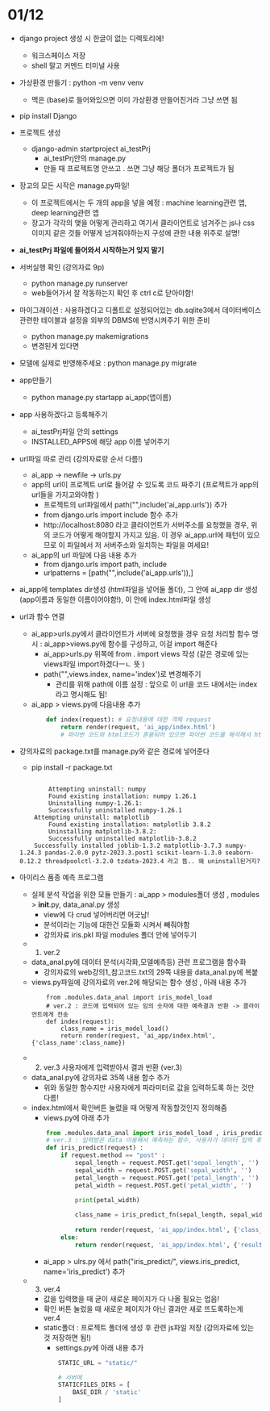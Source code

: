 # 01/12
- django project 생성 시 한글이 없는 디렉토리에!
   - 워크스페이스 저장
   - shell 말고 커멘드 터미널 사용 
 - 가상환경 만들기 : python -m venv venv
   -   맥은 (base)로 들어와있으면 이미 가상환경 만들어진거라 그냥 쓰면 됨
-   pip install Django
-   프로젝트 생성
    -   django-admin startproject ai_testPrj
        -   ai_testPrj안의 manage.py
        -   만들 때 프로젝트명 안쓰고 . 쓰면 그냥 해당 폴더가 프로젝트가 됨 
-   장고의 모든 시작은 manage.py파일! 
    -   이 프로젝트에서는 두 개의 app을 넣을 예정 : machine learning관련 앱, deep learning관련 앱 
    -   장고가 각각의 앶을 어떻게 관리하고 여기서 클라이언트로 넘겨주는 js나 css 이미지 같은 것들 어떻게 넘겨줘야하는지 구성에 관한 내용 위주로 설명! 
-   **ai_testPrj 파일에 들어와서 시작하는거 잊지 말기**
-   서버실행 확인 (강의자료 9p)
    -   python manage.py runserver  
    -   web들어가서 잘 작동하는지 확인 후 ctrl c로 닫아야함!
-   마이그래이션 : 사용하겠다고 디폴트로 설정되어있는 db.sqlite3에서 데이터베이스 관련한 테이블과 설정을 외부의 DBMS에 반영시켜주기 위한 준비 
    -   python manage.py makemigrations
    -   변경된게 있다면 
-   모델에 실제로 반영해주세요 : python manage.py migrate
-   app만들기 
    -   python manage.py startapp ai_app(앱이름)
-   app 사용하겠다고 등록해주기
    -   ai_testPrj파일 안의 settings
    -   INSTALLED_APPS에 해당 app 이름 넣어주기
-   url파일 따로 관리 (강의자료랑 순서 다름!)
    -   ai_app -> newfile -> urls.py
    -   app의 url이 프로젝트 url로 들어갈 수 있도록 코드 짜주기 (프로젝트가 app의 url들을 가지고와야함 )
        -   프로젝트의 url파일에서 path("",include('ai_app.urls')) 추가
        -   from django.urls import include 함수 추가 
        -   http://localhost:8080 라고 클라이언트가 서버주소를 요청했을 경우, 위의 코드가 어떻게 해야할지 가지고 있음. 이 경우 ai_app.url에 패턴이 있으므로 이 파일에서 저 서버주소와 일치하는 파일을 여세요! 
    -   ai_app의 url 파일에 다음 내용 추가
        -   from django.urls import path, include
        -   urlpatterns = [path("",include('ai_app.urls')),]
-   ai_app에 templates dir생성 (html파일을 넣어둘 폴더), 그 안에 ai_app dir 생성 (app이름과 동일한 이름이어야함!), 이 안에 index.html파일 생성
-   url과 함수 연결
    -   ai_app>urls.py에서 클라이언트가 서버에 요청했을 경우 요청 처리할 함수 명시 : ai_app>views.py에 함수를 구성하고, 이걸 import 해준다
        -   ai_app>urls.py 위쪽에 from . import views 작성 (같은 경로에 있는 views파일 import하겠다ㅡㄴ 뜻 )
        -   path("",views.index, name='index')로 변경해주기 
            -   관리를 위해 path에 이름 설정 : 앞으로 이 url을 코드 내에서는 index라고 명시해도 됨! 
    -   ai_app > views.py에 다음내용 추가 
        ```python
            def index(request): # 요청내용에 대한 객체 request
                return render(request, 'ai_app/index.html') 
                # 파이썬 코드와 html코드가 혼용되어 있으면 파이썬 코드를 해석해서 html코드로 변환 후 클라이언트에게 전송 

        ``` 
-   강의자료의 package.txt를 manage.py와 같은 경로에 넣어준다 
    -   pip install -r package.txt
    ```

            Attempting uninstall: numpy
            Found existing installation: numpy 1.26.1
            Uninstalling numpy-1.26.1:
            Successfully uninstalled numpy-1.26.1
        Attempting uninstall: matplotlib
            Found existing installation: matplotlib 3.8.2
            Uninstalling matplotlib-3.8.2:
            Successfully uninstalled matplotlib-3.8.2
        Successfully installed joblib-1.3.2 matplotlib-3.7.3 numpy-1.24.3 pandas-2.0.0 pytz-2023.3.post1 scikit-learn-1.3.0 seaborn-0.12.2 threadpoolctl-3.2.0 tzdata-2023.4 라고 뜸.. 왜 uninstall된거지?

    ```

- 아이리스 품종 예측 프로그램 
  - 실제 분석 작업을 위한 모듈 만들기 : ai_app > modules폴더 생성 , modules > __init__.py, data_anal.py 생성 
    - view에 다 crud 넣어버리면 어긋남! 
    - 분석이라는 기능에 대한건 모듈화 시켜서 빼줘야함 
    - 강의자료 iris.pkl 파일 modules 폴더 안에 넣어두기 
  - 1. ver.2
  - data_anal.py에 데이터 분석(시각화,모델예측등) 관련 프로그램을 함수화
    - 강의자료의 web강의1_참고코드.txt의 29쪽 내용을 data_anal.py에 복붙
  - views.py파일에 강의자료의 ver.2에 해당되는 함수 생성 , 아래 내용 추가 
    ```
        from .modules.data_anal import iris_model_load
        # ver.2 : 코드에 입력되어 있는 임의 숫자에 대한 예측결과 반환 -> 클라이언트에게 전송
        def index(request): 
            class_name = iris_model_load()
            return render(request, 'ai_app/index.html',{'class_name':class_name}) 
    ``` 
  - 2. ver.3 사용자에게 입력받아서 결과 반환 (ver.3) 
  - data_anal.py에 강의자료 35쪽 내용 함수 추가
    - 위와 동일한 함수지만 사용자에게 파라미터로 값을 입력하도록 하는 것만 다름! 
  - index.html에서 확인버튼 눌렀을 때 어떻게 작동할것인지 정의해줌
    - views.py에 아래 추가
    ```python
        from .modules.data_anal import iris_model_load , iris_predict_fn
        # ver.3 : 입력받은 data 이용해서 예측하는 함수, 사용자가 데이터 입력 후 버튼 클릭하는 요청에 대해 처리 
        def iris_predict(request) : 
            if request.method == "post" : 
                sepal_length = request.POST.get('sepal_length', '') # 사용자가 요청시 전달해준 form data 추출 
                sepal_width = request.POST.get('sepal_width', '')
                petal_length = request.POST.get('petal_length', '')
                petal_width = request.POST.get('petal_width', '')
                
                print(petal_width)

                class_name = iris_predict_fn(sepal_length, sepal_width, petal_length, petal_width)
            
                return render(request, 'ai_app/index.html', {'class_name':class_name})
            else:
                return render(request, 'ai_app/index.html', {'result':None})
    ```  
    - ai_app > ulrs.py 에서 path("iris_predict/", views.iris_predict, name='iris_predict') 추가 
  - 3. ver.4
    - 값을 입력했을 때 굳이 새로운 페이지가 다 나올 필요는 업음! 
    - 확인 버튼 눌렀을 때 새로운 페이지가 아닌  결과만 새로 뜨도록하는게 ver.4
    -  static폴더 : 프로젝트 폴더에 생성 후 관련 js파일 저장 (강의자료에 있는 것 저장하면 됨!)
       -  settings.py에 아래 내용 추가
        ```python
            STATIC_URL = "static/"

            # 서버에 
            STATICFILES_DIRS = [
                BASE_DIR / 'static'
            ]
        ```  